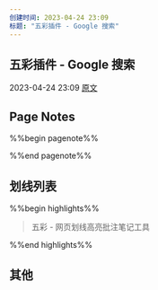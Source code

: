 ```yaml
---
创建时间: 2023-04-24 23:09
标题: "五彩插件 - Google 搜索"
---
```


## 五彩插件 - Google 搜索

 2023-04-24 23:09 [原文](https://www.google.com/search?q=%E4%BA%94%E5%BD%A9%E6%8F%92%E4%BB%B6&oq=%E4%BA%94%E5%BD%A9%E6%8F%92%E4%BB%B6&aqs=chrome..69i57.1565j0j7&sourceid=chrome&ie=UTF-8)

## Page Notes

%%begin pagenote%%

%%end pagenote%%

## 划线列表

%%begin highlights%%

> 五彩 - 网页划线高亮批注笔记工具

%%end highlights%%

## 其他
